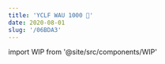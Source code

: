 ```yaml
---
title: 'YCLF WAU 1000 🎉'
date: 2020-08-01
slug: '/06BDA3'
---
```


import WIP from '@site/src/components/WIP'

<WIP />

